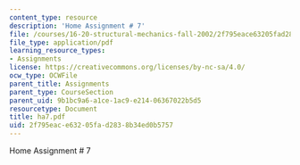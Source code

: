 ```yaml
---
content_type: resource
description: 'Home Assignment # 7'
file: /courses/16-20-structural-mechanics-fall-2002/2f795eace63205fad2838b34ed0b5757_ha7.pdf
file_type: application/pdf
learning_resource_types:
- Assignments
license: https://creativecommons.org/licenses/by-nc-sa/4.0/
ocw_type: OCWFile
parent_title: Assignments
parent_type: CourseSection
parent_uid: 9b1bc9a6-a1ce-1ac9-e214-06367022b5d5
resourcetype: Document
title: ha7.pdf
uid: 2f795eac-e632-05fa-d283-8b34ed0b5757
---
```

Home Assignment # 7